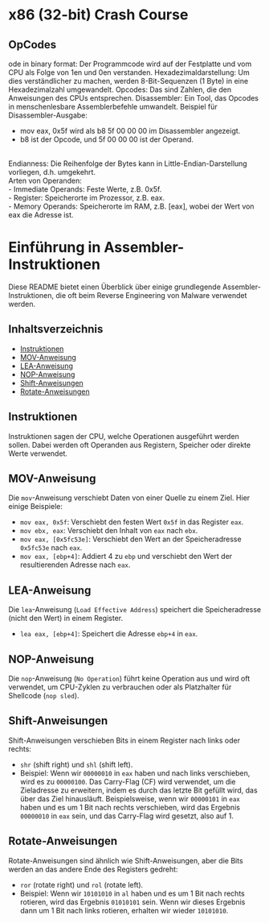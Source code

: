 # x86 (32-bit) Crash Course

## OpCodes

ode in binary format: Der Programmcode wird auf der Festplatte und vom CPU als Folge von 1en und 0en verstanden.
Hexadezimaldarstellung: Um dies verständlicher zu machen, werden 8-Bit-Sequenzen (1 Byte) in eine Hexadezimalzahl umgewandelt.
Opcodes: Das sind Zahlen, die den Anweisungen des CPUs entsprechen.
Disassembler: Ein Tool, das Opcodes in menschenlesbare Assemblerbefehle umwandelt.
Beispiel für Disassembler-Ausgabe:
<br>
- mov eax, 0x5f wird als b8 5f 00 00 00 im Disassembler angezeigt. <br>
- b8 ist der Opcode, und 5f 00 00 00 ist der Operand.
<br>
Endianness: Die Reihenfolge der Bytes kann in Little-Endian-Darstellung vorliegen, d.h. umgekehrt.
<br>
Arten von Operanden:
<br>
- Immediate Operands: Feste Werte, z.B. 0x5f. <br>
- Register: Speicherorte im Prozessor, z.B. eax. <br>
- Memory Operands: Speicherorte im RAM, z.B. [eax], wobei der Wert von eax die Adresse ist.


# Einführung in Assembler-Instruktionen

Diese README bietet einen Überblick über einige grundlegende Assembler-Instruktionen, die oft beim Reverse Engineering von Malware verwendet werden.

## Inhaltsverzeichnis

- [Instruktionen](#instruktionen)
- [MOV-Anweisung](#mov-anweisung)
- [LEA-Anweisung](#lea-anweisung)
- [NOP-Anweisung](#nop-anweisung)
- [Shift-Anweisungen](#shift-anweisungen)
- [Rotate-Anweisungen](#rotate-anweisungen)

## Instruktionen

Instruktionen sagen der CPU, welche Operationen ausgeführt werden sollen. Dabei werden oft Operanden aus Registern, Speicher oder direkte Werte verwendet.

## MOV-Anweisung

Die `mov`-Anweisung verschiebt Daten von einer Quelle zu einem Ziel. Hier einige Beispiele:

- `mov eax, 0x5f`: Verschiebt den festen Wert `0x5f` in das Register `eax`.
- `mov ebx, eax`: Verschiebt den Inhalt von `eax` nach `ebx`.
- `mov eax, [0x5fc53e]`: Verschiebt den Wert an der Speicheradresse `0x5fc53e` nach `eax`.
- `mov eax, [ebp+4]`: Addiert 4 zu `ebp` und verschiebt den Wert der resultierenden Adresse nach `eax`.

## LEA-Anweisung

Die `lea`-Anweisung (`Load Effective Address`) speichert die Speicheradresse (nicht den Wert) in einem Register.

- `lea eax, [ebp+4]`: Speichert die Adresse `ebp+4` in `eax`.

## NOP-Anweisung

Die `nop`-Anweisung (`No Operation`) führt keine Operation aus und wird oft verwendet, um CPU-Zyklen zu verbrauchen oder als Platzhalter für Shellcode (`nop sled`).

## Shift-Anweisungen

Shift-Anweisungen verschieben Bits in einem Register nach links oder rechts:

- `shr` (shift right) und `shl` (shift left).
- Beispiel: Wenn wir `00000010` in `eax` haben und nach links verschieben, wird es zu `00000100`. Das Carry-Flag (CF) wird verwendet, um die Zieladresse zu erweitern, indem es durch das letzte Bit gefüllt wird, das über das Ziel hinausläuft. Beispielsweise, wenn wir `00000101` in `eax` haben und es um 1 Bit nach rechts verschieben, wird das Ergebnis `00000010` in `eax` sein, und das Carry-Flag wird gesetzt, also auf 1.

## Rotate-Anweisungen

Rotate-Anweisungen sind ähnlich wie Shift-Anweisungen, aber die Bits werden an das andere Ende des Registers gedreht:

- `ror` (rotate right) und `rol` (rotate left).
- Beispiel: Wenn wir `10101010` in `al` haben und es um 1 Bit nach rechts rotieren, wird das Ergebnis `01010101` sein. Wenn wir dieses Ergebnis dann um 1 Bit nach links rotieren, erhalten wir wieder `10101010`.


